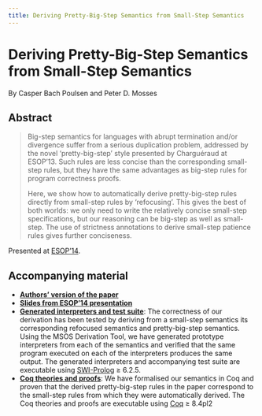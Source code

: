 ```yaml
---
title: Deriving Pretty-Big-Step Semantics from Small-Step Semantics
---
```


# Deriving Pretty-Big-Step Semantics from Small-Step Semantics

By Casper Bach Poulsen and Peter D. Mosses

## Abstract

> Big-step semantics for languages with abrupt termination and/or divergence suffer from a serious duplication problem, addressed by the novel ‘pretty-big-step’ style presented by Charguéraud at ESOP’13. Such rules are less concise than the corresponding small-step rules, but they have the same advantages as big-step rules for program correctness proofs.
>
> Here, we show how to automatically derive pretty-big-step rules directly from small-step rules by ‘refocusing’. This gives the best of both worlds: we only need to write the relatively concise small-step specifications, but our reasoning can be big-step as well as small-step. The use of strictness annotations to derive small-step patience rules gives further conciseness.

Presented at [ESOP’14](https://flint.cs.yale.edu/esop2014/).

## Accompanying material

- **[Authors’ version of the paper](/files/2014/01/esop14.pdf)**
- **[Slides from ESOP’14 presentation](/files/2014/01/esop14-presentation.pdf)**
- **[Generated interpreters and test suite](/files/2014/01/esop14_interpreters.zip)**: The correctness of our derivation has been tested by deriving from a small-step semantics its corresponding refocused semantics and pretty-big-step semantics. Using the MSOS Derivation Tool, we have generated prototype interpreters from each of the semantics and verified that the same program executed on each of the interpreters produces the same output. The generated interpreters and accompanying test suite are executable using [SWI-Prolog](https://www.swi-prolog.org/) ≥ 6.2.5.
- **[Coq theories and proofs](https://plancomps.csle.cs.rhul.ac.uk/bachpoulsen2014a/coq/)**: We have formalised our semantics in Coq and proven that the derived pretty-big-step rules in the paper correspond to the small-step rules from which they were automatically derived. The Coq theories and proofs are executable using [Coq](https://coq.inria.fr/) ≥ 8.4pl2

